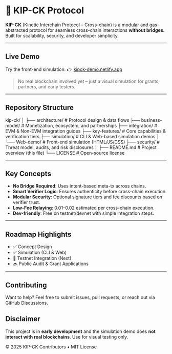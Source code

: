# 🔗 KIP-CK Protocol

**KIP-CK** (Kinetic Interchain Protocol – Cross-chain) is a modular and gas-abstracted protocol for seamless cross-chain interactions **without bridges**. Built for scalability, security, and developer simplicity.

---

##  Live Demo

Try the front-end simulation:
👉 [kipck-demo.netlify.app](https://kipck-demo.netlify.app)

> No real blockchain involved yet – just a visual simulation for grants, partners, and early testers.

---

##  Repository Structure

kip-ck/ │ ├── architecture/           # Protocol design & data flows ├── business-model/         # Monetization, ecosystem, and partnerships ├── integration/            # EVM & Non-EVM integration guides ├── key-features/           # Core capabilities & verification tiers ├── simulation/             # CLI & Web-based simulation demos │   └── Web-demo/           # Front-end simulation (HTML/JS/CSS) ├── security/               # Threat model, audits, and risk disclosures │ ├── README.md               # Project overview (this file) └── LICENSE                 # Open-source license

---

##  Key Concepts

-  **No Bridge Required**: Uses intent-based meta-tx across chains.
-  **Smart Verifier Logic**: Ensures authenticity before cross-chain execution.
-  **Modular Security**: Optional signature tiers and fee discounts based on verifier trust.
-  **Low-Fee Relaying**: $0.01–$0.02 estimated per cross-chain execution.
-  **Dev-friendly**: Free on testnet/devnet with simple integration steps.

---

## Roadmap Highlights

- ✅ Concept Design
- ✅ Simulation (CLI & Web)
- 🔄 Testnet Integration (Next)
- 🔜 Public Audit & Grant Applications

---

## Contributing

Want to help? Feel free to submit issues, pull requests, or reach out via GitHub Discussions.



## Disclaimer

This project is in **early development** and the simulation demo does **not interact with real blockchains**. Use for visual testing only.



© 2025 KIP-CK Contributors • MIT License

